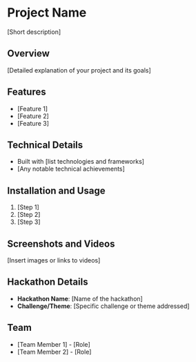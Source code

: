 # Project Name
[Short description]

## Overview
[Detailed explanation of your project and its goals]

## Features
- [Feature 1]
- [Feature 2]
- [Feature 3]

## Technical Details
- Built with [list technologies and frameworks]
- [Any notable technical achievements]

## Installation and Usage
1. [Step 1]
2. [Step 2]
3. [Step 3]

## Screenshots and Videos
[Insert images or links to videos]

## Hackathon Details
- **Hackathon Name**: [Name of the hackathon]
- **Challenge/Theme**: [Specific challenge or theme addressed]

## Team
- [Team Member 1] - [Role]
- [Team Member 2] - [Role]
